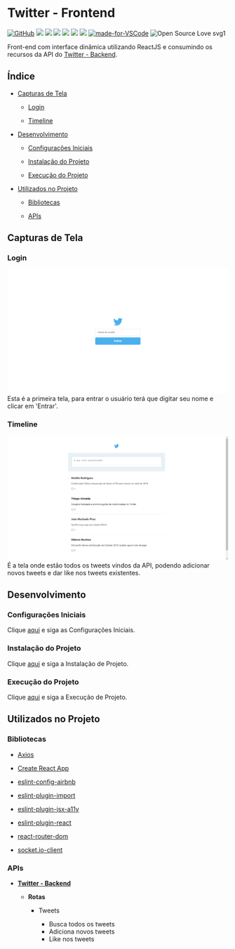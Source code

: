 # Twitter - Frontend

[![GitHub](https://img.shields.io/github/license/mashape/apistatus.svg)](https://github.com/osvaldokalvaitir/twitter-frontend/blob/master/LICENSE)
![](https://img.shields.io/github/package-json/v/osvaldokalvaitir/twitter-frontend.svg)
![](https://img.shields.io/github/last-commit/osvaldokalvaitir/twitter-frontend.svg?color=red)
![](https://img.shields.io/github/languages/top/osvaldokalvaitir/twitter-frontend.svg?color=yellow)
![](https://img.shields.io/github/languages/count/osvaldokalvaitir/twitter-frontend.svg?color=lightgrey)
![](https://img.shields.io/github/languages/code-size/osvaldokalvaitir/twitter-frontend.svg)
![](https://img.shields.io/github/repo-size/osvaldokalvaitir/twitter-frontend.svg?color=blueviolet)
[![made-for-VSCode](https://img.shields.io/badge/Made%20for-VSCode-1f425f.svg)](https://code.visualstudio.com/)
![Open Source Love svg1](https://badges.frapsoft.com/os/v1/open-source.svg?v=103)

Front-end com interface dinâmica utilizando ReactJS e consumindo os recursos da API do [Twitter - Backend](https://github.com/osvaldokalvaitir/twitter-backend).

## Índice

- [Capturas de Tela](#capturas-de-tela)

  - [Login](#login)

  - [Timeline](#timeline)

- [Desenvolvimento](#desenvolvimento)

  - [Configurações Iniciais](#configurações-iniciais)

  - [Instalação do Projeto](#instalação-do-projeto)

  - [Execução do Projeto](#execução-do-projeto)

- [Utilizados no Projeto](#utilizados-no-projeto)

  - [Bibliotecas](#bibliotecas)

  - [APIs](#apis)

## Capturas de Tela

### Login

![Login](/assets/login.png)
Esta é a primeira tela, para entrar o usuário terá que digitar seu nome e clicar em 'Entrar'.

### Timeline

![Timeline](/assets/timeline.png)
É a tela onde estão todos os tweets vindos da API, podendo adicionar novos tweets e dar like nos tweets existentes.

## Desenvolvimento

### Configurações Iniciais

Clique [aqui](https://github.com/osvaldokalvaitir/projects-settings/blob/master/README.md) e siga as Configurações Iniciais.

### Instalação do Projeto

Clique [aqui](https://github.com/osvaldokalvaitir/projects-settings/blob/master/nodejs/nodejs.md) e siga a Instalação de Projeto.

### Execução do Projeto

Clique [aqui](https://github.com/osvaldokalvaitir/projects-settings/blob/master/nodejs/libs/create-react-app.md) e siga a Execução de Projeto.

## Utilizados no Projeto

### Bibliotecas

- [Axios](https://github.com/osvaldokalvaitir/projects-settings/blob/master/nodejs/libs/axios.md)

- [Create React App](https://github.com/osvaldokalvaitir/projects-settings/blob/master/nodejs/libs/create-react-app.md)

- [eslint-config-airbnb](https://github.com/osvaldokalvaitir/projects-settings/blob/master/nodejs/libs/eslint-config-airbnb.md)

- [eslint-plugin-import](https://github.com/osvaldokalvaitir/projects-settings/blob/master/nodejs/libs/eslint-plugin-import.md)

- [eslint-plugin-jsx-a11y](https://github.com/osvaldokalvaitir/projects-settings/blob/master/nodejs/libs/eslint-plugin-jsx-a11y.md)

- [eslint-plugin-react](https://github.com/osvaldokalvaitir/projects-settings/blob/master/nodejs/libs/eslint-plugin-react.md)

- [react-router-dom](https://github.com/osvaldokalvaitir/projects-settings/blob/master/nodejs/libs/react-router-dom.md)

- [socket.io-client](https://github.com/osvaldokalvaitir/projects-settings/blob/master/nodejs/libs/socketio-client.md)

### APIs

- **[Twitter - Backend](https://github.com/osvaldokalvaitir/twitter-backend)**

  - **Rotas**

    - Tweets

      - Busca todos os tweets
      - Adiciona novos tweets
      - Like nos tweets
